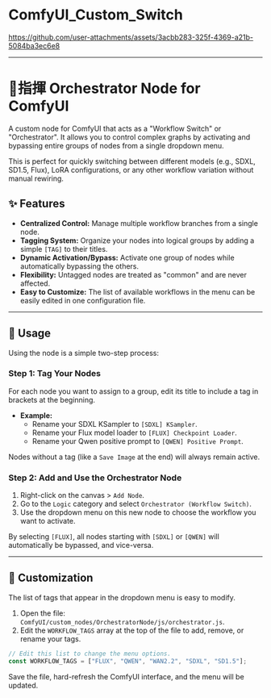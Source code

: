 # ComfyUI_Custom_Switch

https://github.com/user-attachments/assets/3acbb283-325f-4369-a21b-5084ba3ec6e8

-----

# 🧑‍指揮 Orchestrator Node for ComfyUI

A custom node for ComfyUI that acts as a "Workflow Switch" or "Orchestrator". It allows you to control complex graphs by activating and bypassing entire groups of nodes from a single dropdown menu.

This is perfect for quickly switching between different models (e.g., SDXL, SD1.5, Flux), LoRA configurations, or any other workflow variation without manual rewiring.

## ✨ Features

  * **Centralized Control:** Manage multiple workflow branches from a single node.
  * **Tagging System:** Organize your nodes into logical groups by adding a simple `[TAG]` to their titles.
  * **Dynamic Activation/Bypass:** Activate one group of nodes while automatically bypassing the others.
  * **Flexibility:** Untagged nodes are treated as "common" and are never affected.
  * **Easy to Customize:** The list of available workflows in the menu can be easily edited in one configuration file.

-----

## 🚀 Usage

Using the node is a simple two-step process:

### Step 1: Tag Your Nodes

For each node you want to assign to a group, edit its title to include a tag in brackets at the beginning.

  * **Example:**
      * Rename your SDXL KSampler to `[SDXL] KSampler`.
      * Rename your Flux model loader to `[FLUX] Checkpoint Loader`.
      * Rename your Qwen positive prompt to `[QWEN] Positive Prompt`.

Nodes without a tag (like a `Save Image` at the end) will always remain active.

### Step 2: Add and Use the Orchestrator Node

1.  Right-click on the canvas \> `Add Node`.
2.  Go to the `Logic` category and select `Orchestrator (Workflow Switch)`.
3.  Use the dropdown menu on this new node to choose the workflow you want to activate.

By selecting `[FLUX]`, all nodes starting with `[SDXL]` or `[QWEN]` will automatically be bypassed, and vice-versa.

-----

## 🔧 Customization

The list of tags that appear in the dropdown menu is easy to modify.

1.  Open the file: `ComfyUI/custom_nodes/OrchestratorNode/js/orchestrator.js`.
2.  Edit the `WORKFLOW_TAGS` array at the top of the file to add, remove, or rename your tags.

<!-- end list -->

```javascript
// Edit this list to change the menu options.
const WORKFLOW_TAGS = ["FLUX", "QWEN", "WAN2.2", "SDXL", "SD1.5"];
```

Save the file, hard-refresh the ComfyUI interface, and the menu will be updated.

